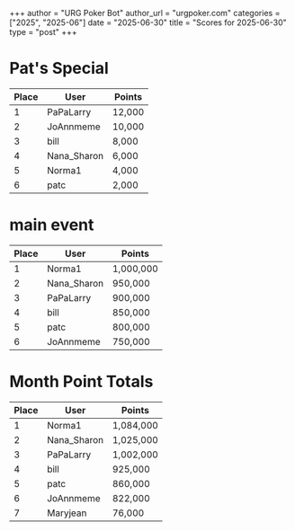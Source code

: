 +++
author = "URG Poker Bot"
author_url = "urgpoker.com"
categories = ["2025", "2025-06"]
date = "2025-06-30"
title = "Scores for 2025-06-30"
type = "post"
+++
# Pat's Special

| Place | User | Points |
|-------|------|--------|
| 1 | PaPaLarry | 12,000 |
| 2 | JoAnnmeme | 10,000 |
| 3 | bill | 8,000 |
| 4 | Nana_Sharon | 6,000 |
| 5 | Norma1 | 4,000 |
| 6 | patc | 2,000 |

# main event

| Place | User | Points |
|-------|------|--------|
| 1 | Norma1 | 1,000,000 |
| 2 | Nana_Sharon | 950,000 |
| 3 | PaPaLarry | 900,000 |
| 4 | bill | 850,000 |
| 5 | patc | 800,000 |
| 6 | JoAnnmeme | 750,000 |

# Month Point Totals

| Place | User | Points |
|-------|------|--------|
| 1 | Norma1 | 1,084,000 |
| 2 | Nana_Sharon | 1,025,000 |
| 3 | PaPaLarry | 1,002,000 |
| 4 | bill | 925,000 |
| 5 | patc | 860,000 |
| 6 | JoAnnmeme | 822,000 |
| 7 | Maryjean | 76,000 |
